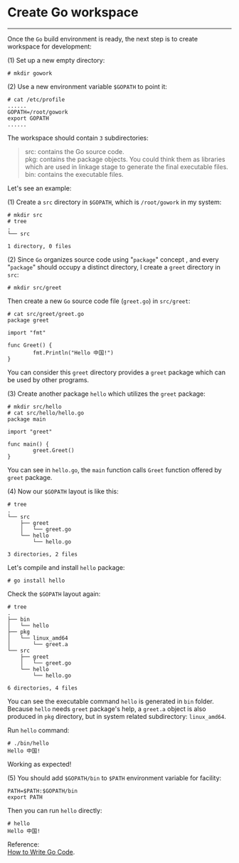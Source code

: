 # Create Go workspace
----
Once the `Go` build environment is ready, the next step is to create workspace for development:  

(1) Set up a new empty directory:  

	# mkdir gowork

(2) Use a new environment variable `$GOPATH` to point it:  
	
	# cat /etc/profile
	......
	GOPATH=/root/gowork
	export GOPATH
	...... 

The workspace should contain `3` subdirectories:  

>src: contains the Go source code.  
>pkg: contains the package objects. You could think them as libraries which are used in linkage stage to generate the final executable files.  
>bin: contains the executable files. 

Let's see an example:

(1) Create a `src` directory in `$GOPATH`, which is `/root/gowork` in my system:  
 
	# mkdir src
	# tree
	.
	└── src
	
	1 directory, 0 files

(2) Since `Go` organizes source code using "`package`" concept , and every "`package`" should occupy a distinct directory, I create a `greet` directory in `src`:  

	# mkdir src/greet

Then create a new `Go` source code file (`greet.go`) in `src/greet`:  

	# cat src/greet/greet.go
	package greet
	
	import "fmt"
	
	func Greet() {
	        fmt.Println("Hello 中国!")
	}

You can consider this `greet` directory provides a `greet` package which can be used by other programs.  
 
(3) Create another package `hello` which utilizes the `greet` package:  

	# mkdir src/hello
	# cat src/hello/hello.go
	package main
	
	import "greet"
	
	func main() {
	        greet.Greet()
	}

You can see in `hello.go`, the `main` function calls `Greet` function offered by `greet` package.  

(4) Now our `$GOPATH` layout is like this:  

	# tree
	.
	└── src
	    ├── greet
	    │   └── greet.go
	    └── hello
	        └── hello.go
	
	3 directories, 2 files

Let's compile and install `hello` package:  

	# go install hello

Check the `$GOPATH` layout again:  

	# tree
	.
	├── bin
	│   └── hello
	├── pkg
	│   └── linux_amd64
	│       └── greet.a
	└── src
	    ├── greet
	    │   └── greet.go
	    └── hello
	        └── hello.go
	
	6 directories, 4 files

You can see the executable command `hello` is generated in `bin` folder. Because `hello` needs `greet` package's help, a `greet.a` object is also produced in `pkg` directory, but in system related subdirectory: `linux_amd64`.  

Run `hello` command:  

	# ./bin/hello
	Hello 中国!

Working as expected!

(5) You should add `$GOPATH/bin` to `$PATH` environment variable for facility:  

	PATH=$PATH:$GOPATH/bin
	export PATH

Then you can run `hello` directly:  

	# hello
	Hello 中国!

Reference:  
[How to Write Go Code](https://golang.org/doc/code.html).
